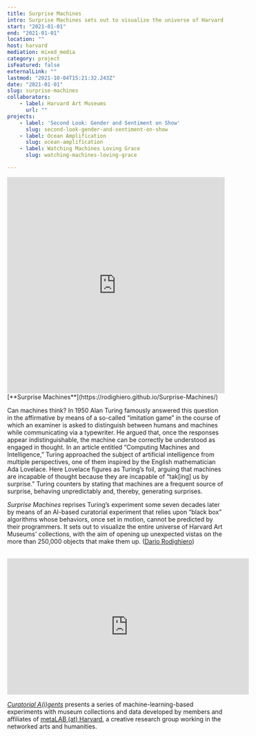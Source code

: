 ```yaml
---
title: Surprise Machines
intro: Surprise Machines sets out to visualize the universe of Harvard Art Museums' collections, opening up unexpected vistas on the objects that make them up.
start: "2021-01-01"
end: "2021-01-01"
location: ""
host: harvard
mediation: mixed_media
category: project
isFeatured: false
externalLink: ""
lastmod: "2021-10-04T15:21:32.243Z"
date: "2021-01-01"
slug: surprise-machines
collaborators:
    - label: Harvard Art Museums
      url: ""
projects:
    - label: 'Second Look: Gender and Sentiment on Show'
      slug: second-look-gender-and-sentiment-on-show
    - label: Ocean Amplification
      slug: ocean-amplification
    - label: Watching Machines Loving Grace
      slug: watching-machines-loving-grace

---
```

<iframe src="https://rodighiero.github.io/Surprise-Machines/" width="100%" height="500" frameborder="0" title="Surprise Machines"></iframe>
<br />
[**Surprise Machines**](https://rodighiero.github.io/Surprise-Machines/)

Can machines think? In 1950 Alan Turing famously answered this question in the affirmative by means of a so-called “imitation game” in the course of which an examiner is asked to distinguish between humans and machines while communicating via a typewriter. He argued that, once the responses appear indistinguishable, the machine can be correctly be understood as engaged in thought. In an article entitled “Computing Machines and Intelligence,” Turing approached the subject of artificial intelligence from multiple perspectives, one of them inspired by the English mathematician Ada Lovelace. Here Lovelace figures as Turing’s foil, arguing that machines are incapable of thought because they are incapable of “tak[ing] us by surprise.” Turing counters by stating that machines are a frequent source of surprise, behaving unpredictably and, thereby, generating surprises. 

*Surprise Machines* reprises Turing’s experiment some seven decades later by means of an AI-based curatorial experiment that relies upon “black box” algorithms whose behaviors, once set in motion, cannot be predicted by their programmers. It sets out to visualize the entire universe of Harvard Art Museums' collections, with the aim of opening up unexpected vistas on the more than 250,000 objects that make them up. ([Dario Rodighiero](https://metalabharvard.github.io/people/dario)) <br /><br />

<iframe width="560" height="315" src="https://www.youtube.com/embed/4FHJPvq3RZg" frameborder="0" allow="accelerometer; autoplay; encrypted-media; gyroscope; picture-in-picture" allowfullscreen></iframe>

[*Curatorial A(i)gents*](https://metalabharvard.github.io/projects/curatorial-aigents/) presents a series of machine-learning-based experiments with museum collections and data developed by members and affiliates of [metaLAB (at) Harvard](https://metalabharvard.github.io/), a creative research group working in the networked arts and humanities.